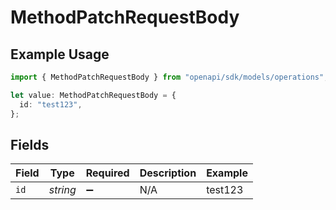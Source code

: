 # MethodPatchRequestBody

## Example Usage

```typescript
import { MethodPatchRequestBody } from "openapi/sdk/models/operations";

let value: MethodPatchRequestBody = {
  id: "test123",
};
```

## Fields

| Field              | Type               | Required           | Description        | Example            |
| ------------------ | ------------------ | ------------------ | ------------------ | ------------------ |
| `id`               | *string*           | :heavy_minus_sign: | N/A                | test123            |